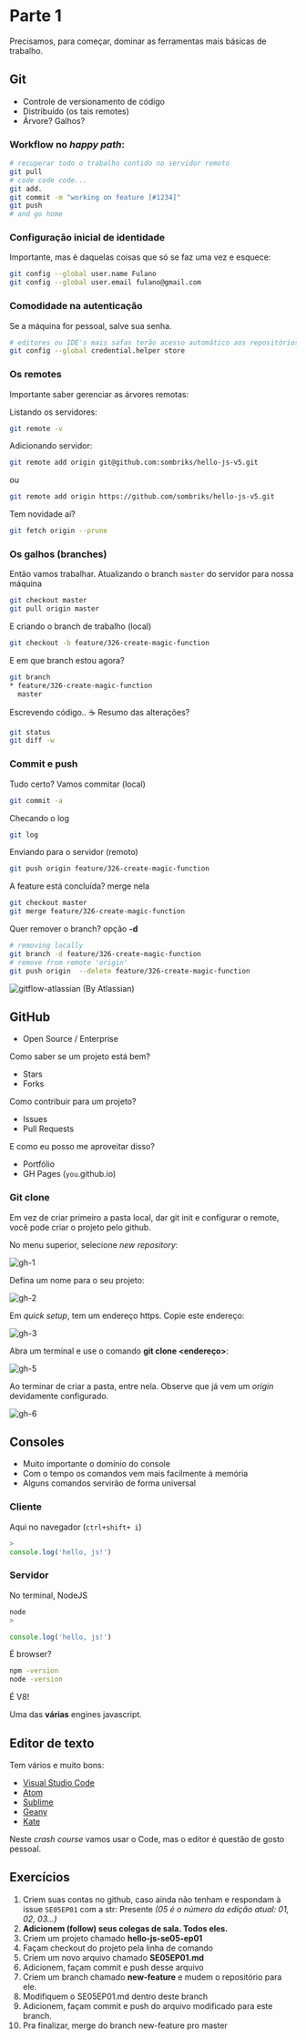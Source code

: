 # Parte 1

Precisamos, para começar, dominar as ferramentas mais básicas de trabalho.

## Git

* Controle de versionamento de código
* Distribuído (os tais remotes)
* Árvore? Galhos?

### Workflow no *happy path*:

```bash
# recuperar todo o trabalho contido no servidor remoto
git pull
# code code code...
git add.
git commit -m "working on feature [#1234]"
git push
# and go home
```

### Configuração inicial de identidade

Importante, mas é daquelas coisas que só se faz uma vez e esquece:

```bash
git config --global user.name Fulano
git config --global user.email fulano@gmail.com
```

### Comodidade na autenticação

Se a máquina for pessoal, salve sua senha.

```bash
# editores ou IDE's mais safas terão acesso automático aos repositórios agora
git config --global credential.helper store
```

### Os remotes

Importante saber gerenciar as árvores remotas:

Listando os servidores:

```bash
git remote -v
```

Adicionando servidor:

```bash
git remote add origin git@github.com:sombriks/hello-js-v5.git
```
ou

```bash
git remote add origin https://github.com/sombriks/hello-js-v5.git
```

Tem novidade aí?

```bash
git fetch origin --prune
```

### Os galhos (branches)

Então vamos trabalhar. Atualizando o branch `master` do servidor para nossa máquina

```bash
git checkout master
git pull origin master
```

E criando o branch de trabalho (local)

```bash
git checkout -b feature/326-create-magic-function
```

E em que branch estou agora?

```bash
git branch
* feature/326-create-magic-function
  master
```

Escrevendo código.. :coffee:
Resumo das alterações?

```bash
git status
git diff -w
```

### Commit e push

Tudo certo? Vamos commitar (local)

```bash
git commit -a
```
Checando o log

```bash
git log
```
Enviando para o servidor (remoto)

```bash
git push origin feature/326-create-magic-function
```

A feature está concluída? merge nela

```bash
git checkout master
git merge feature/326-create-magic-function
```

Quer remover o branch? opção **-d**

```bash
# removing locally
git branch -d feature/326-create-magic-function
# remove from remote 'origin'
git push origin  --delete feature/326-create-magic-function
```

![gitflow-atlassian](img/gitflow.svg)
(By Atlassian)

## GitHub

* Open Source / Enterprise

Como saber se um projeto está bem?

* Stars
* Forks

Como contribuir para um projeto?

* Issues
* Pull Requests

E como eu posso me aproveitar disso?

* Portfólio
* GH Pages (`you`.github.io)

### Git clone

Em vez de criar primeiro a pasta local, dar git init e configurar o remote,
você pode criar o projeto pelo github.

No menu superior, selecione *new repository*:

![gh-1](img/prints-github/gh-1.png)

Defina um nome para o seu projeto:

![gh-2](img/prints-github/gh-2.png)

Em *quick setup*, tem um endereço https. Copie este endereço:

![gh-3](img/prints-github/gh-4.png)

Abra um terminal e use o comando **git clone <endereço>**:

![gh-5](img/prints-github/gh-5.png)

Ao terminar de criar a pasta, entre nela. Observe que já vem um *origin* devidamente configurado.

![gh-6](img/prints-github/gh-6.png)

## Consoles

- Muito importante o domínio do console
- Com o tempo os comandos vem mais facilmente à memória
- Alguns comandos servirão de forma universal

### Cliente

Aqui no navegador (`ctrl+shift+ i`)

```javascript
>
console.log('hello, js!')
```

### Servidor

No terminal, NodeJS

```bash
node
>
```

```javascript
console.log('hello, js!')
```

É browser?

```bash
npm -version
node -version
```

É V8!

Uma das **várias** engines javascript.

## Editor de texto

Tem vários e muito bons:

- [Visual Studio Code](https://code.visualstudio.com/)
- [Atom](https://atom.io/)
- [Sublime](https://www.sublimetext.com/)
- [Geany](https://www.geany.org/)
- [Kate](https://kate-editor.org/)

Neste *crash course* vamos usar o Code, mas o editor é questão de gosto pessoal.

## Exercícios

1. Criem suas contas no github, caso ainda não tenham e respondam à issue `SE05EP01` com a str: Presente
_(05 é o número da edição atual: 01, 02, 03...)_
2. **Adicionem (follow) seus colegas de sala. Todos eles.**
3. Criem um projeto chamado **hello-js-se05-ep01**
4. Façam checkout do projeto pela linha de comando
5. Criem um novo arquivo chamado **SE05EP01.md**
6. Adicionem, façam commit e push desse arquivo
7. Criem um branch chamado **new-feature** e mudem o repositório para ele.
8. Modifiquem o SE05EP01.md dentro deste branch
9. Adicionem, façam commit e push do arquivo modificado para este branch.
10. Pra finalizar, merge do branch new-feature pro master
